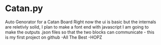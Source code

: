 # Catan.py
Auto Genorator for a Catan Board
Right now the ui is basic but the internals are reletivly solid, I plan to make a font end with javascript
I am going to make the outputs .json files so that the two blocks can communicate - this is my first project on github
-All The Best
-HOPZ
